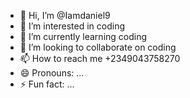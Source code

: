 - 👋 Hi, I’m @Iamdaniel9
- 👀 I’m interested in coding 
- 🌱 I’m currently learning coding 
- 💞️ I’m looking to collaborate on coding 
- 📫 How to reach me +2349043758270
- 😄 Pronouns: ...
- ⚡ Fun fact: ...

<!---
Iamdaniel9/Iamdaniel9 is a ✨ special ✨ repository because its `README.md` (this file) appears on your GitHub profile.
You can click the Preview link to take a look at your changes.
--->
